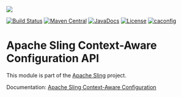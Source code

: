 [<img src="https://sling.apache.org/res/logos/sling.png"/>](https://sling.apache.org)

 [![Build Status](https://builds.apache.org/buildStatus/icon?job=Sling/sling-org-apache-sling-caconfig-api/master)](https://builds.apache.org/job/Sling/job/sling-org-apache-sling-caconfig-api/job/master) [![Maven Central](https://maven-badges.herokuapp.com/maven-central/org.apache.sling/org.apache.sling.caconfig.api/badge.svg)](https://search.maven.org/#search%7Cga%7C1%7Cg%3A%22org.apache.sling%22%20a%3A%22org.apache.sling.caconfig.api%22) [![JavaDocs](https://www.javadoc.io/badge/org.apache.sling/org.apache.sling.caconfig.api.svg)](https://www.javadoc.io/doc/org.apache.sling/org.apache.sling.caconfig.api) [![License](https://img.shields.io/badge/License-Apache%202.0-blue.svg)](https://www.apache.org/licenses/LICENSE-2.0) [![caconfig](https://sling.apache.org/badges/group-caconfig.svg)](https://github.com/apache/sling-aggregator/blob/master/docs/groups/caconfig.md)

# Apache Sling Context-Aware Configuration API

This module is part of the [Apache Sling](https://sling.apache.org) project.

Documentation: [Apache Sling Context-Aware Configuration](https://sling.apache.org/documentation/bundles/context-aware-configuration/context-aware-configuration.html)
